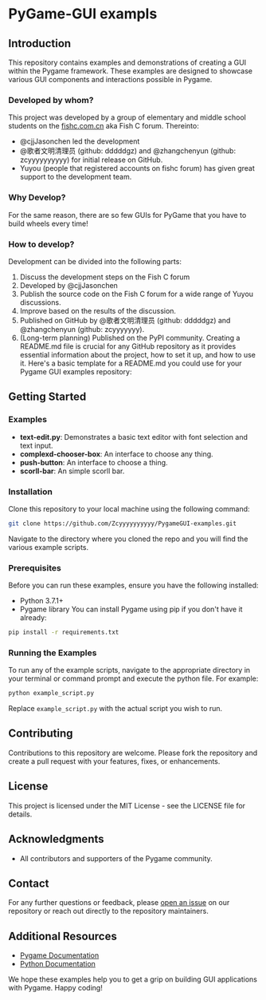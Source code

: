 # PyGame-GUI exampls

## Introduction
This repository contains examples and demonstrations of creating a GUI within the Pygame framework. These examples are designed to showcase various GUI components and interactions possible in Pygame.
### Developed by whom?
This project was developed by a group of elementary and middle school students on the [fishc.com.cn](url) aka Fish C forum.
Thereinto:
 - @cjjJasonchen led the development
 - @歌者文明清理员 (github: dddddgz) and @zhangchenyun (github: zcyyyyyyyyyy) for initial release on GitHub.
 - Yuyou (people that registered accounts on fishc forum) has given great support to the development team.
### Why Develop?
For the same reason, there are so few GUIs for PyGame that you have to build wheels every time!
### How to develop?
Development can be divided into the following parts:
 1. Discuss the development steps on the Fish C forum
 2. Developed by @cjjJasonchen
 3. Publish the source code on the Fish C forum for a wide range of Yuyou discussions.
 4. Improve based on the results of the discussion.
 5. Published on GitHub by @歌者文明清理员 (github: dddddgz) and @zhangchenyun (github: zcyyyyyyy).
 6. (Long-term planning) Published on the PyPI community.
Creating a README.md file is crucial for any GitHub repository as it provides essential information about the project, how to set it up, and how to use it. Here's a basic template for a README.md you could use for your Pygame GUI examples repository:
## Getting Started
### Examples
- **text-edit.py**: Demonstrates a basic text editor with font selection and text input.
- **complexd-chooser-box**: An interface to choose any thing.
- **push-button**: An interface to choose a thing.
- **scorll-bar**: An simple scorll bar.
### Installation
Clone this repository to your local machine using the following command:
```bash
git clone https://github.com/Zcyyyyyyyyyy/PygameGUI-examples.git
```
Navigate to the directory where you cloned the repo and you will find the various example scripts.
### Prerequisites
Before you can run these examples, ensure you have the following installed:
- Python 3.7.1+
- Pygame library
You can install Pygame using pip if you don't have it already:
```bash
pip install -r requirements.txt
```
### Running the Examples
To run any of the example scripts, navigate to the appropriate directory in your terminal or command prompt and execute the python file. For example:
```bash
python example_script.py
```
Replace `example_script.py` with the actual script you wish to run.
## Contributing
Contributions to this repository are welcome. Please fork the repository and create a pull request with your features, fixes, or enhancements.
## License
This project is licensed under the MIT License - see the LICENSE file for details.
## Acknowledgments
- All contributors and supporters of the Pygame community.
## Contact
For any further questions or feedback, please [open an issue](<https://github.com/Zcyyyyyyyyyy/PygameGUI-examples/issues>) on our repository or reach out directly to the repository maintainers. 
## Additional Resources
- [Pygame Documentation](<https://www.pygame.org/docs/>)
- [Python Documentation](<https://docs.python.org/3/>)

We hope these examples help you to get a grip on building GUI applications with Pygame. Happy coding!
